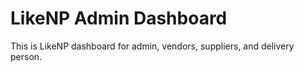 # LikeNP Admin Dashboard

This is LikeNP dashboard for admin, vendors, suppliers, and delivery person.

